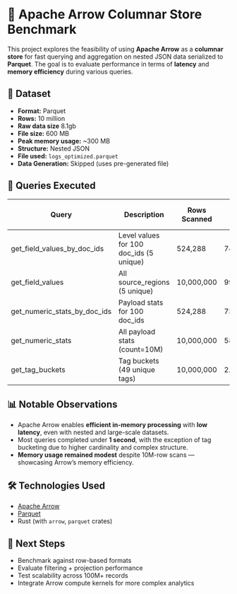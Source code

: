 # 🦅 Apache Arrow Columnar Store Benchmark

This project explores the feasibility of using **Apache Arrow** as a **columnar store** for fast querying and aggregation on nested JSON data serialized to **Parquet**. The goal is to evaluate performance in terms of **latency** and **memory efficiency** during various queries.

## 📂 Dataset

- **Format:** Parquet
- **Rows:** 10 million
- **Raw data size** 8.1gb
- **File size:** 600 MB
- **Peak memory usage:** ~300 MB
- **Structure:** Nested JSON
- **File used:** `logs_optimized.parquet`
- **Data Generation:** Skipped (uses pre-generated file)

## 🚀 Queries Executed

| Query                        | Description                             | Rows Scanned | Arrow-parquet Latency   | Peak Memory | OpenSearch Latency |
|-----------------------------|-----------------------------------------|--------------|-----------|-------------|---------------------|
| get_field_values_by_doc_ids | Level values for 100 doc_ids (5 unique) | 524,288      | 749.207ms | 29.50 MB    | 20 ms               |
| get_field_values            | All source_regions (5 unique)           | 10,000,000   | 998.085ms | 111.28 MB   | 280 ms              |
| get_numeric_stats_by_doc_ids | Payload stats for 100 doc_ids           | 524,288      | 738.985ms | 36.81 MB    | 26 ms               |
| get_numeric_stats           | All payload stats (count=10M)           | 10,000,000   | 588.706ms | 38.20 MB    | 435 ms              |
| get_tag_buckets             | Tag buckets (49 unique tags)            | 10,000,000   | 2.986s    | 423.19 MB   | 748 ms              |


## 📊 Notable Observations

- Apache Arrow enables **efficient in-memory processing** with **low latency**, even with nested and large-scale datasets.
- Most queries completed under **1 second**, with the exception of tag bucketing due to higher cardinality and complex structure.
- **Memory usage remained modest** despite 10M-row scans — showcasing Arrow’s memory efficiency.

## 🛠️ Technologies Used

- [Apache Arrow](https://arrow.apache.org/)
- [Parquet](https://parquet.apache.org/)
- Rust (with `arrow`, `parquet` crates)

## 🧪 Next Steps

- Benchmark against row-based formats
- Evaluate filtering + projection performance
- Test scalability across 100M+ records
- Integrate Arrow compute kernels for more complex analytics
